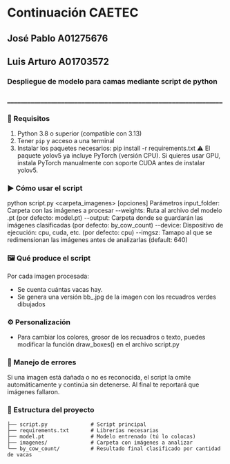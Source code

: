 # Continuación CAETEC
## José Pablo A01275676
## Luis Arturo A01703572
### Despliegue de modelo para camas mediante script de python
### ________________________________________________________________
### 🧠 Requisitos
1. Python 3.8 o superior (compatible con 3.13)
2. Tener `pip` y acceso a una terminal
3. Instalar los paquetes necesarios:
pip install -r requirements.txt
⚠️ El paquete yolov5 ya incluye PyTorch (versión CPU).
Si quieres usar GPU, instala PyTorch manualmente con soporte CUDA antes de instalar yolov5.

### ▶️ Cómo usar el script
python script.py <carpeta_imagenes> [opciones]
Parámetros
input_folder: Carpeta con las imágenes a procesar
--weights: Ruta al archivo del modelo .pt (por defecto: model.pt)
--output: Carpeta donde se guardarán las imágenes clasificadas (por defecto: by_cow_count)
--device: Dispositivo de ejecución: cpu, cuda, etc. (por defecto: cpu)
--imgsz: Tamapo al que se redimensionan las imágenes antes de analizarlas (default: 640)

### 🖼️ Qué produce el script
Por cada imagen procesada:
- Se cuenta cuántas vacas hay.
- Se genera una versión bb_<nombre>.jpg de la imagen con los recuadros verdes dibujados

### ⚙️ Personalización
- Para cambiar los colores, grosor de los recuadros o texto, puedes modificar la función draw_boxes() en el archivo script.py

### 🧯 Manejo de errores
Si una imagen está dañada o no es reconocida, el script la omite automáticamente y continúa sin detenerse. Al final te reportará que imágenes fallaron.

### 📁 Estructura del proyecto
``` text
├── script.py              # Script principal
├── requirements.txt       # Librerías necesarias
├── model.pt               # Modelo entrenado (tú lo colocas)
├── imagenes/              # Carpeta con imágenes a analizar
└── by_cow_count/          # Resultado final clasificado por cantidad de vacas